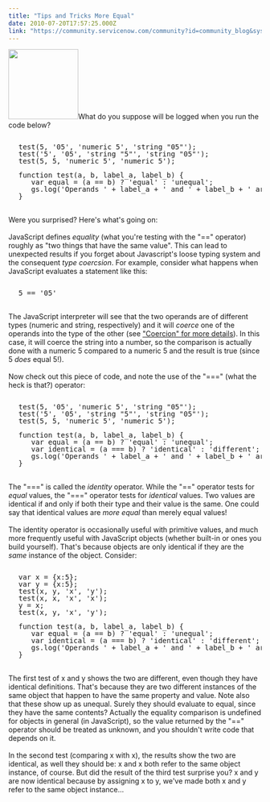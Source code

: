 ```yaml
---
title: "Tips and Tricks More Equal"
date: 2010-07-20T17:57:25.000Z
link: "https://community.servicenow.com/community?id=community_blog&sys_id=20ac6225dbd0dbc01dcaf3231f9619c4"
---
```

<p><img __jive_id="4897" alt="" class="jive-image" src="gear.png" style="width: auto; height: 139px;" />What do you suppose will be logged when you run the code below?<br /><pre style="margin-left:20px;line-height:1;"><br />test(5, '05', 'numeric 5', 'string "05"');<br />test('5', '05', 'string "5"', 'string "05"');<br />test(5, 5, 'numeric 5', 'numeric 5');<br /><br />function test(a, b, label_a, label_b) {<br />   var equal = (a == b) ? 'equal' : 'unequal';<br />   gs.log('Operands ' + label_a + ' and ' + label_b + ' are ' + equal + '.');<br />}<br /></pre><br />Were you surprised? Here's what's going on:<br /><!--break--><br />JavaScript defines <i>equality</i> (what you're testing with the "==" operator) roughly as "two things that have the same value". This can lead to unexpected results if you forget about Javascript's loose typing system and the consequent <i>type coercsion</i>. For example, consider what happens when JavaScript evaluates a statement like this:<br /><pre style="margin-left:20px;line-height:1;"><br />5 == '05'<br /></pre><br />The JavaScript interpreter will see that the two operands are of different types (numeric and string, respectively) and it will <i>coerce</i> one of the operands into the type of the other (see <a title="de.google.com/p/gpsee/wiki/JavaScript_FAQ" href="http://code.google.com/p/gpsee/wiki/JavaScript_FAQ">"Coercion" for more details</a>). In this case, it will coerce the string into a number, so the comparison is actually done with a numeric 5 compared to a numeric 5 and the result is true (since 5 <i>does</i> equal 5!).<br /><br />Now check out this piece of code, and note the use of the "===" (what the heck is that?) operator:<br /><pre style="margin-left:20px;line-height:1;"><br />test(5, '05', 'numeric 5', 'string "05"');<br />test('5', '05', 'string "5"', 'string "05"');<br />test(5, 5, 'numeric 5', 'numeric 5');<br /><br />function test(a, b, label_a, label_b) {<br />   var equal = (a == b) ? 'equal' : 'unequal';<br />   var identical = (a === b) ? 'identical' : 'different';<br />   gs.log('Operands ' + label_a + ' and ' + label_b + ' are ' + equal + ' and ' + identical + '.');<br />}<br /></pre><br />The "===" is called the <i>identity</i> operator. While the "==" operator tests for <i>equal</i> values, the "===" operator tests for <i>identical</i> values. Two values are identical if and only if both their type and their value is the same. One could say that identical values are <i>more equal</i> than merely equal values!<br /><br />The identity operator is occasionally useful with primitive values, and much more frequently useful with JavaScript objects (whether built-in or ones you build yourself). That's because objects are only identical if they are the <i>same</i> instance of the object. Consider:<br /><pre style="margin-left:20px;line-height:1;"><br />var x = {x:5};<br />var y = {x:5};<br />test(x, y, 'x', 'y');<br />test(x, x, 'x', 'x');<br />y = x;<br />test(x, y, 'x', 'y');<br /><br />function test(a, b, label_a, label_b) {<br />   var equal = (a == b) ? 'equal' : 'unequal';<br />   var identical = (a === b) ? 'identical' : 'different';<br />   gs.log('Operands ' + label_a + ' and ' + label_b + ' are ' + equal + ' and ' + identical + '.');<br />}<br /></pre><br />The first test of x and y shows the two are different, even though they have identical definitions. That's because they are two different instances of the same object that happen to have the same property and value. Note also that these show up as unequal. Surely they should evaluate to equal, since they have the same contents? Actually the equality comparison is undefined for objects in general (in JavaScript), so the value returned by the "==" operator should be treated as unknown, and you shouldn't write code that depends on it.<br /><br />In the second test (comparing x with x), the results show the two are identical, as well they should be: x and x both refer to the same object instance, of course. But did the result of the third test surprise you? x and y are now identical because by assigning x to y, we've made both x and y refer to the same object instance...</p>